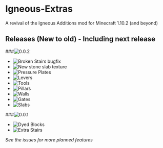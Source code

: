 # Igneous-Extras
A revival of the Igneous Additions mod for Minecraft 1.10.2 (and beyond)

## Releases (New to old) - Including next release


###![0.0.2](https://img.shields.io/badge/0.0.2-In_development-orange.svg?style=plastic)

 * ![Broken Stairs bugfix](https://img.shields.io/badge/Bugfix:_Broken_stairs-Complete-brightgreen.svg)
 * ![New stone slab texture](https://img.shields.io/badge/New_stone_slab_texture-Complete-brightgreen.svg)
 * ![Pressure Plates](https://img.shields.io/badge/Pressure_plates-Complete-brightgreen.svg)
 * ![Levers](https://img.shields.io/badge/Levers-Complete-brightgreen.svg)
 * ![Tools](https://img.shields.io/badge/Tools-In_progress-orange.svg)
 * ![Pillars](https://img.shields.io/badge/Pillars-Not_started-red.svg)
 * ![Walls](https://img.shields.io/badge/Pillars-Not_started-red.svg)
 * ![Gates](https://img.shields.io/badge/Gates-Not_started-red.svg)
 * ![Slabs](https://img.shields.io/badge/Pillars-Delayed-red.svg)

###![0.0.1](https://img.shields.io/badge/0.0.1-Released-brightgreen.svg?style=plastic)

 * ![Dyed Blocks](https://img.shields.io/badge/Dyed_blocks-Complete-brightgreen.svg)
 * ![Extra Stairs](https://img.shields.io/badge/Extra_stairs-Complete-brightgreen.svg)

_See the issues for more planned features_
